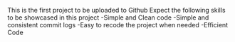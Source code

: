 This is the first project to be uploaded to Github
Expect the following skills to be showcased in this project
-Simple and Clean code
-Simple and consistent commit logs
-Easy to recode the project when needed
-Efficient Code